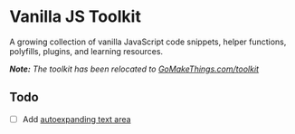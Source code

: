 # Vanilla JS Toolkit

A growing collection of vanilla JavaScript code snippets, helper functions, polyfills, plugins, and learning resources.

_**Note:** The toolkit has been relocated to [GoMakeThings.com/toolkit](https://gomakethings.com/toolkit/)_

## Todo

- [ ] Add [autoexpanding text area](https://gomakethings.com/automatically-expand-a-textarea-as-the-user-types-using-vanilla-javascript/)
